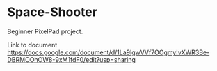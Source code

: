 # Space-Shooter

Beginner PixelPad project.

Link to document https://docs.google.com/document/d/1La9lgwVVf7OOgmyIvXWR3Be-DBRMOOhOW8-9xM1fdF0/edit?usp=sharing
